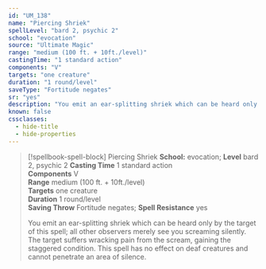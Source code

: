 ```yaml
---
id: "UM_138"
name: "Piercing Shriek"
spellLevel: "bard 2, psychic 2"
school: "evocation"
source: "Ultimate Magic"
range: "medium (100 ft. + 10ft./level)"
castingTime: "1 standard action"
components: "V"
targets: "one creature"
duration: "1 round/level"
saveType: "Fortitude negates"
sr: "yes"
description: "You emit an ear-splitting shriek which can be heard only by the target of this spell; all other observers merely see you screaming silently. The target suffers wracking pain from the scream, gaining the staggered condition. This spell has no effect on deaf creatures and cannot penetrate an area of silence."
known: false
cssclasses:
  - hide-title
  - hide-properties
---
```


> [!spellbook-spell-block] Piercing Shriek
> **School:** evocation; **Level** bard 2, psychic 2
> **Casting Time** 1 standard action  
> **Components** V  
> **Range** medium (100 ft. + 10ft./level)  
> **Targets** one creature  
> **Duration** 1 round/level  
> **Saving Throw** Fortitude negates; **Spell Resistance** yes
> 
> You emit an ear-splitting shriek which can be heard only by the target of this spell; all other observers merely see you screaming silently. The target suffers wracking pain from the scream, gaining the staggered condition. This spell has no effect on deaf creatures and cannot penetrate an area of silence.
